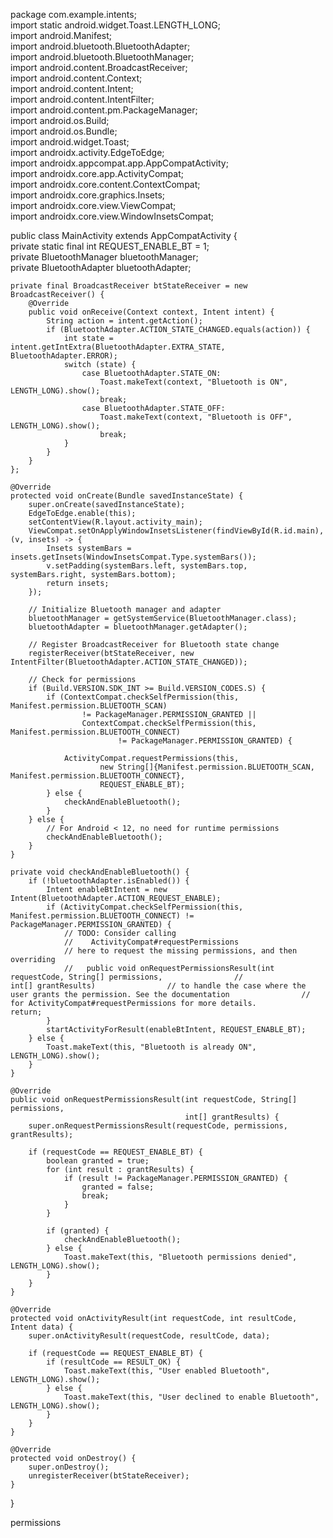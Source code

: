 package com.example.intents;  
import static android.widget.Toast.LENGTH_LONG;  
import android.Manifest;  
import android.bluetooth.BluetoothAdapter;  
import android.bluetooth.BluetoothManager;  
import android.content.BroadcastReceiver;  
import android.content.Context;  
import android.content.Intent;  
import android.content.IntentFilter;  
import android.content.pm.PackageManager;  
import android.os.Build;  
import android.os.Bundle;  
import android.widget.Toast;  
import androidx.activity.EdgeToEdge;  
import androidx.appcompat.app.AppCompatActivity;  
import androidx.core.app.ActivityCompat;  
import androidx.core.content.ContextCompat;  
import androidx.core.graphics.Insets;  
import androidx.core.view.ViewCompat;  
import androidx.core.view.WindowInsetsCompat;  
  
public class MainActivity extends AppCompatActivity {  
    private static final int REQUEST_ENABLE_BT = 1;  
    private BluetoothManager bluetoothManager;  
    private BluetoothAdapter bluetoothAdapter;  
  
    private final BroadcastReceiver btStateReceiver = new BroadcastReceiver() {  
        @Override  
        public void onReceive(Context context, Intent intent) {  
            String action = intent.getAction();  
            if (BluetoothAdapter.ACTION_STATE_CHANGED.equals(action)) {  
                int state = intent.getIntExtra(BluetoothAdapter.EXTRA_STATE, BluetoothAdapter.ERROR);  
                switch (state) {  
                    case BluetoothAdapter.STATE_ON:  
                        Toast.makeText(context, "Bluetooth is ON", LENGTH_LONG).show();  
                        break;  
                    case BluetoothAdapter.STATE_OFF:  
                        Toast.makeText(context, "Bluetooth is OFF", LENGTH_LONG).show();  
                        break;  
                }  
            }  
        }  
    };  
  
    @Override  
    protected void onCreate(Bundle savedInstanceState) {  
        super.onCreate(savedInstanceState);  
        EdgeToEdge.enable(this);  
        setContentView(R.layout.activity_main);  
        ViewCompat.setOnApplyWindowInsetsListener(findViewById(R.id.main), (v, insets) -> {  
            Insets systemBars = insets.getInsets(WindowInsetsCompat.Type.systemBars());  
            v.setPadding(systemBars.left, systemBars.top, systemBars.right, systemBars.bottom);  
            return insets;  
        });  
  
        // Initialize Bluetooth manager and adapter  
        bluetoothManager = getSystemService(BluetoothManager.class);  
        bluetoothAdapter = bluetoothManager.getAdapter();  
  
        // Register BroadcastReceiver for Bluetooth state change  
        registerReceiver(btStateReceiver, new IntentFilter(BluetoothAdapter.ACTION_STATE_CHANGED));  
  
        // Check for permissions  
        if (Build.VERSION.SDK_INT >= Build.VERSION_CODES.S) {  
            if (ContextCompat.checkSelfPermission(this, Manifest.permission.BLUETOOTH_SCAN)  
                    != PackageManager.PERMISSION_GRANTED ||  
                    ContextCompat.checkSelfPermission(this, Manifest.permission.BLUETOOTH_CONNECT)  
                            != PackageManager.PERMISSION_GRANTED) {  
  
                ActivityCompat.requestPermissions(this,  
                        new String[]{Manifest.permission.BLUETOOTH_SCAN, Manifest.permission.BLUETOOTH_CONNECT},  
                        REQUEST_ENABLE_BT);  
            } else {  
                checkAndEnableBluetooth();  
            }  
        } else {  
            // For Android < 12, no need for runtime permissions  
            checkAndEnableBluetooth();  
        }  
    }  
  
    private void checkAndEnableBluetooth() {  
        if (!bluetoothAdapter.isEnabled()) {  
            Intent enableBtIntent = new Intent(BluetoothAdapter.ACTION_REQUEST_ENABLE);  
            if (ActivityCompat.checkSelfPermission(this, Manifest.permission.BLUETOOTH_CONNECT) != PackageManager.PERMISSION_GRANTED) {  
                // TODO: Consider calling  
                //    ActivityCompat#requestPermissions  
                // here to request the missing permissions, and then overriding  
                //   public void onRequestPermissionsResult(int requestCode, String[] permissions,                //                                          int[] grantResults)                // to handle the case where the user grants the permission. See the documentation                // for ActivityCompat#requestPermissions for more details.                return;  
            }  
            startActivityForResult(enableBtIntent, REQUEST_ENABLE_BT);  
        } else {  
            Toast.makeText(this, "Bluetooth is already ON", LENGTH_LONG).show();  
        }  
    }  
  
    @Override  
    public void onRequestPermissionsResult(int requestCode, String[] permissions,  
                                           int[] grantResults) {  
        super.onRequestPermissionsResult(requestCode, permissions, grantResults);  
  
        if (requestCode == REQUEST_ENABLE_BT) {  
            boolean granted = true;  
            for (int result : grantResults) {  
                if (result != PackageManager.PERMISSION_GRANTED) {  
                    granted = false;  
                    break;  
                }  
            }  
  
            if (granted) {  
                checkAndEnableBluetooth();  
            } else {  
                Toast.makeText(this, "Bluetooth permissions denied", LENGTH_LONG).show();  
            }  
        }  
    }  
  
    @Override  
    protected void onActivityResult(int requestCode, int resultCode, Intent data) {  
        super.onActivityResult(requestCode, resultCode, data);  
  
        if (requestCode == REQUEST_ENABLE_BT) {  
            if (resultCode == RESULT_OK) {  
                Toast.makeText(this, "User enabled Bluetooth", LENGTH_LONG).show();  
            } else {  
                Toast.makeText(this, "User declined to enable Bluetooth", LENGTH_LONG).show();  
            }  
        }  
    }  
  
    @Override  
    protected void onDestroy() {  
        super.onDestroy();  
        unregisterReceiver(btStateReceiver);  
    }  
}


permissions 


<uses-permission android:name="android.permission.BLUETOOTH" />  
<uses-permission android:name="android.permission.BLUETOOTH_ADMIN" />  
<uses-permission android:name="android.permission.BLUETOOTH_CONNECT" />  
<uses-permission android:name="android.permission.BLUETOOTH_SCAN" />